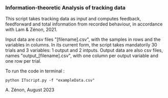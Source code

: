 ﻿### Information-theoretic Analysis of tracking data
This script takes tracking data as input and computes feedback, feedforward and total information from recorded behaviour, in accordance with Lam & Zénon, 2021. 

Input data are csv files "[filename].csv", with the samples in rows and the variables in columns. In its current form, the script takes mandatorily 30 trials and 3 variables: 1 output and 2 intputs. 
Output data are also csv files, names "output_[filename].csv", with one column per output variable and one row per trial. 

To run the code in terminal :
```
python ITscript.py -f "exampleData.csv"
```
A. Zénon, August 2023